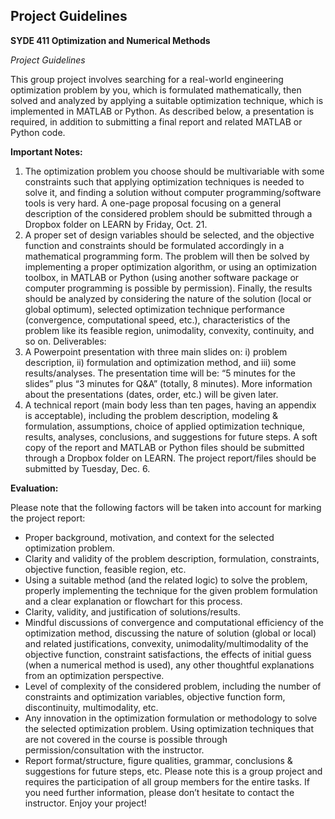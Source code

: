 ## Project Guidelines

**SYDE 411 Optimization and Numerical Methods**

_Project Guidelines_

This group project involves searching for a real-world engineering optimization problem by you,
which is formulated mathematically, then solved and analyzed by applying a suitable optimization
technique, which is implemented in MATLAB or Python. As described below, a presentation is
required, in addition to submitting a final report and related MATLAB or Python code.

**Important Notes:**

1. The optimization problem you choose should be multivariable with some constraints such that
   applying optimization techniques is needed to solve it, and finding a solution without computer
   programming/software tools is very hard. A one-page proposal focusing on a general description
   of the considered problem should be submitted through a Dropbox folder on LEARN by Friday,
   Oct. 21.
2. A proper set of design variables should be selected, and the objective function and constraints
   should be formulated accordingly in a mathematical programming form. The problem will then be
   solved by implementing a proper optimization algorithm, or using an optimization toolbox, in
   MATLAB or Python (using another software package or computer programming is possible by
   permission). Finally, the results should be analyzed by considering the nature of the solution (local
   or global optimum), selected optimization technique performance (convergence, computational
   speed, etc.), characteristics of the problem like its feasible region, unimodality, convexity,
   continuity, and so on.
   Deliverables:
3. A Powerpoint presentation with three main slides on: i) problem description, ii) formulation and
   optimization method, and iii) some results/analyses. The presentation time will be: “5 minutes
   for the slides” plus “3 minutes for Q&A” (totally, 8 minutes). More information about the
   presentations (dates, order, etc.) will be given later.
4. A technical report (main body less than ten pages, having an appendix is acceptable), including
   the problem description, modeling & formulation, assumptions, choice of applied optimization
   technique, results, analyses, conclusions, and suggestions for future steps. A soft copy of the report
   and MATLAB or Python files should be submitted through a Dropbox folder on LEARN. The
   project report/files should be submitted by Tuesday, Dec. 6.

**Evaluation:**

Please note that the following factors will be taken into account for marking the project report:

- Proper background, motivation, and context for the selected optimization problem.
- Clarity and validity of the problem description, formulation, constraints, objective function,
  feasible region, etc.
- Using a suitable method (and the related logic) to solve the problem, properly implementing the
  technique for the given problem formulation and a clear explanation or flowchart for this process.
- Clarity, validity, and justification of solutions/results.
- Mindful discussions of convergence and computational efficiency of the optimization method,
  discussing the nature of solution (global or local) and related justifications, convexity,
  unimodality/multimodality of the objective function, constraint satisfactions, the effects of initial
  guess (when a numerical method is used), any other thoughtful explanations from an optimization
  perspective.
- Level of complexity of the considered problem, including the number of constraints and
  optimization variables, objective function form, discontinuity, multimodality, etc.
- Any innovation in the optimization formulation or methodology to solve the selected
  optimization problem. Using optimization techniques that are not covered in the course is possible
  through permission/consultation with the instructor.
- Report format/structure, figure qualities, grammar, conclusions & suggestions for future steps,
  etc.
  Please note this is a group project and requires the participation of all group members for the entire
  tasks. If you need further information, please don’t hesitate to contact the instructor. Enjoy your
  project!
